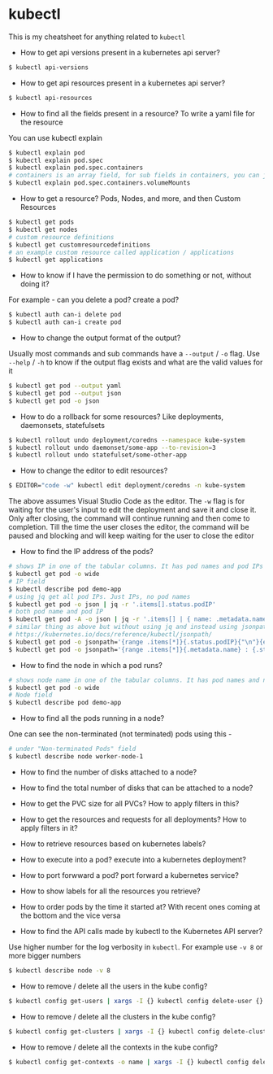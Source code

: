# kubectl

This is my cheatsheet for anything related to `kubectl`

* How to get api versions present in a kubernetes api server?

```bash
$ kubectl api-versions
```

* How to get api resources present in a kubernetes api server?

```bash
$ kubectl api-resources
```

* How to find all the fields present in a resource? To write a yaml file for
the resource

You can use kubectl explain

```bash
$ kubectl explain pod
$ kubectl explain pod.spec
$ kubectl explain pod.spec.containers
# containers is an array field, for sub fields in containers, you can just do -
$ kubectl explain pod.spec.containers.volumeMounts
```

* How to get a resource? Pods, Nodes, and more, and then Custom Resources

```bash
$ kubectl get pods
$ kubectl get nodes
# custom resource definitions
$ kubectl get customresourcedefinitions
# an example custom resource called application / applications
$ kubectl get applications
```

* How to know if I have the permission to do something or not, without doing it?

For example - can you delete a pod? create a pod?

```bash
$ kubectl auth can-i delete pod
$ kubectl auth can-i create pod
```

* How to change the output format of the output?

Usually most commands and sub commands have a `--output` / `-o` flag. Use `--help` / `-h` to know if the output flag exists and what are the valid values for it

```bash
$ kubectl get pod --output yaml
$ kubectl get pod --output json
$ kubectl get pod -o json
```

* How to do a rollback for some resources? Like deployments, daemonsets, statefulsets

```bash
$ kubectl rollout undo deployment/coredns --namespace kube-system
$ kubectl rollout undo daemonset/some-app --to-revision=3
$ kubectl rollout undo statefulset/some-other-app
```

* How to change the editor to edit resources?

```bash
$ EDITOR="code -w" kubectl edit deployment/coredns -n kube-system
```

The above assumes Visual Studio Code as the editor. The `-w` flag is for waiting for the user's input to edit the deployment and save it and close it. Only after closing, the command will continue running and then come to completion. Till the time the user closes the editor, the command will be paused and blocking and will keep waiting for the user to close the editor

* How to find the IP address of the pods?

```bash
# shows IP in one of the tabular columns. It has pod names and pod IPs
$ kubectl get pod -o wide
# IP field
$ kubectl describe pod demo-app
# using jq get all pod IPs. Just IPs, no pod names
$ kubectl get pod -o json | jq -r '.items[].status.podIP'
# both pod name and pod IP
$ kubectl get pod -A -o json | jq -r '.items[] | { name: .metadata.name, ip: .status.podIP }'
# similar thing as above but without using jq and instead using jsonpath
# https://kubernetes.io/docs/reference/kubectl/jsonpath/
$ kubectl get pod -o jsonpath='{range .items[*]}{.status.podIP}{"\n"}{end}'
$ kubectl get pod -o jsonpath='{range .items[*]}{.metadata.name} : {.status.podIP}{"\n"}{end}'
```

* How to find the node in which a pod runs?

```bash
# shows node name in one of the tabular columns. It has pod names and node names
$ kubectl get pod -o wide
# Node field
$ kubectl describe pod demo-app
```

* How to find all the pods running in a node?

One can see the non-terminated (not terminated) pods using this -

```bash
# under "Non-terminated Pods" field
$ kubectl describe node worker-node-1
```

* How to find the number of disks attached to a node?

* How to find the total number of disks that can be attached to a node?

* How to get the PVC size for all PVCs? How to apply filters in this?

* How to get the resources and requests for all deployments? How to apply
filters in it?

* How to retrieve resources based on kubernetes labels?

* How to execute into a pod? execute into a kubernetes deployment?

* How to port forwward a pod? port forward a kubernetes service?

* How to show labels for all the resources you retrieve?

* How to order pods by the time it started at? With recent ones coming at the
bottom and the vice versa

* How to find the API calls made by kubectl to the Kubernetes API server?

Use higher number for the log verbosity in `kubectl`. For example use `-v 8` or more bigger numbers

```bash
$ kubectl describe node -v 8
```

* How to remove / delete all the users in the kube config?

```bash
$ kubectl config get-users | xargs -I {} kubectl config delete-user {}
```

* How to remove / delete all the clusters in the kube config?

```bash
$ kubectl config get-clusters | xargs -I {} kubectl config delete-cluster {}
```

* How to remove / delete all the contexts in the kube config?

```bash
$ kubectl config get-contexts -o name | xargs -I {} kubectl config delete-context {}
```
